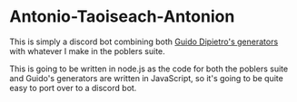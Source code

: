 # Antonio-Taoiseach-Antonion

This is simply a discord bot combining both [Guido Dipietro's generators](https://github.com/GuidoDipietro) with whatever I make in the poblers suite.

This is going to be written in node.js as the code for both the poblers suite and Guido's generators are written in JavaScript, so it's going to be quite easy to port over to a discord bot.
